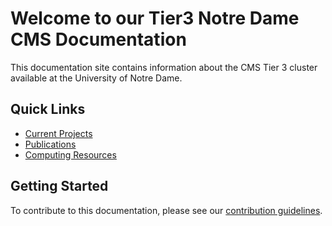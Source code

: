 # Welcome to our Tier3 Notre Dame CMS Documentation

This documentation site contains information about the CMS Tier 3 cluster available at the University of Notre Dame.

## Quick Links

* [Current Projects](research/projects.md)
* [Publications](research/publications.md)
* [Computing Resources](resources/computing.md)

## Getting Started

To contribute to this documentation, please see our 
[contribution guidelines](contributing.md). 